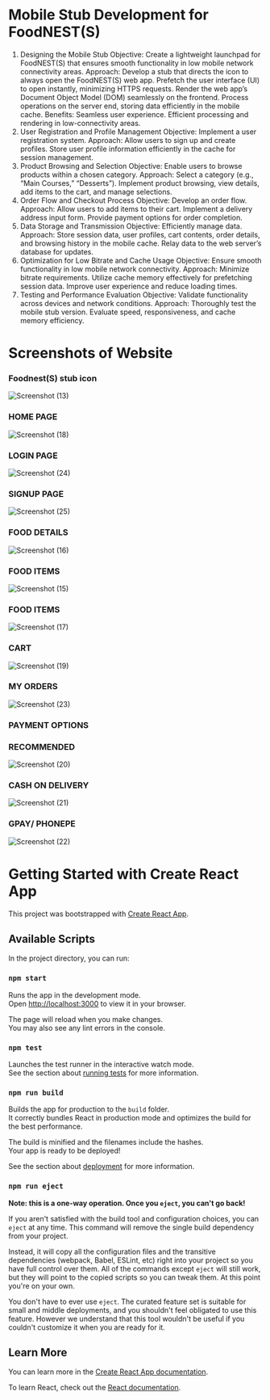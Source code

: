 #               Mobile Stub Development for FoodNEST(S)

1. Designing the Mobile Stub
Objective: Create a lightweight launchpad for FoodNEST(S) that ensures smooth functionality in low mobile network connectivity areas.
Approach:
Develop a stub that directs the icon to always open the FoodNEST(S) web app.
Prefetch the user interface (UI) to open instantly, minimizing HTTPS requests.
Render the web app’s Document Object Model (DOM) seamlessly on the frontend.
Process operations on the server end, storing data efficiently in the mobile cache.
Benefits:
Seamless user experience.
Efficient processing and rendering in low-connectivity areas.
2. User Registration and Profile Management
Objective: Implement a user registration system.
Approach:
Allow users to sign up and create profiles.
Store user profile information efficiently in the cache for session management.
3. Product Browsing and Selection
Objective: Enable users to browse products within a chosen category.
Approach:
Select a category (e.g., “Main Courses,” “Desserts”).
Implement product browsing, view details, add items to the cart, and manage selections.
4. Order Flow and Checkout Process
Objective: Develop an order flow.
Approach:
Allow users to add items to their cart.
Implement a delivery address input form.
Provide payment options for order completion.
5. Data Storage and Transmission
Objective: Efficiently manage data.
Approach:
Store session data, user profiles, cart contents, order details, and browsing history in the mobile cache.
Relay data to the web server’s database for updates.
6. Optimization for Low Bitrate and Cache Usage
Objective: Ensure smooth functionality in low mobile network connectivity.
Approach:
Minimize bitrate requirements.
Utilize cache memory effectively for prefetching session data.
Improve user experience and reduce loading times.
7. Testing and Performance Evaluation
Objective: Validate functionality across devices and network conditions.
Approach:
Thoroughly test the mobile stub version.
Evaluate speed, responsiveness, and cache memory efficiency.

# Screenshots of Website

### Foodnest(S) stub icon

![Screenshot (13)](https://github.com/ManuSaini9084/FoodNest-Website/assets/139550825/5627c7aa-6e4c-47f8-8576-728edf36d88b)

###  HOME PAGE

![Screenshot (18)](https://github.com/ManuSaini9084/FoodNest-Website/assets/139550825/98724116-9bee-42e6-a650-b36d78388852)

###  LOGIN PAGE

![Screenshot (24)](https://github.com/ManuSaini9084/FoodNest-Website/assets/139550825/ad5bcd95-1121-4a40-95c3-2218f1ecc85a)

### SIGNUP PAGE

![Screenshot (25)](https://github.com/ManuSaini9084/FoodNest-Website/assets/139550825/c5b3003f-783b-4152-a0e9-2fb4007bf06b)

### FOOD DETAILS

![Screenshot (16)](https://github.com/ManuSaini9084/FoodNest-Website/assets/139550825/db04217f-af43-4fc6-ae54-3aa065d8e692)

###  FOOD ITEMS

![Screenshot (15)](https://github.com/ManuSaini9084/FoodNest-Website/assets/139550825/fc3e5f8c-8b7c-4c48-8d1a-e3b50a962afb)

###  FOOD ITEMS 

![Screenshot (17)](https://github.com/ManuSaini9084/FoodNest-Website/assets/139550825/fdcd6fbc-b07d-48c4-9151-4c4b42d7d07d)

###  CART

![Screenshot (19)](https://github.com/ManuSaini9084/FoodNest-Website/assets/139550825/8253fa44-5b0c-4327-a0f3-ded3caefd6e5)

###  MY ORDERS

![Screenshot (23)](https://github.com/ManuSaini9084/FoodNest-Website/assets/139550825/e4ac5eca-9039-47e2-99e6-41467aa14a62)

###  PAYMENT OPTIONS

###  RECOMMENDED

![Screenshot (20)](https://github.com/ManuSaini9084/FoodNest-Website/assets/139550825/25e14b90-0dd5-48a8-be45-a042d8b8b45a)

###  CASH ON DELIVERY 

![Screenshot (21)](https://github.com/ManuSaini9084/FoodNest-Website/assets/139550825/6f2483a3-46f0-4612-aca0-66873cfbb610)

###  GPAY/ PHONEPE
![Screenshot (22)](https://github.com/ManuSaini9084/FoodNest-Website/assets/139550825/54c701f0-3def-44e2-8910-7aefde0b5f7d)

# Getting Started with Create React App

This project was bootstrapped with [Create React App](https://github.com/facebook/create-react-app).

## Available Scripts

In the project directory, you can run:

### `npm start`

Runs the app in the development mode.\
Open [http://localhost:3000](http://localhost:3000) to view it in your browser.

The page will reload when you make changes.\
You may also see any lint errors in the console.

### `npm test`

Launches the test runner in the interactive watch mode.\
See the section about [running tests](https://facebook.github.io/create-react-app/docs/running-tests) for more information.

### `npm run build`

Builds the app for production to the `build` folder.\
It correctly bundles React in production mode and optimizes the build for the best performance.

The build is minified and the filenames include the hashes.\
Your app is ready to be deployed!

See the section about [deployment](https://facebook.github.io/create-react-app/docs/deployment) for more information.

### `npm run eject`

**Note: this is a one-way operation. Once you `eject`, you can't go back!**

If you aren't satisfied with the build tool and configuration choices, you can `eject` at any time. This command will remove the single build dependency from your project.

Instead, it will copy all the configuration files and the transitive dependencies (webpack, Babel, ESLint, etc) right into your project so you have full control over them. All of the commands except `eject` will still work, but they will point to the copied scripts so you can tweak them. At this point you're on your own.

You don't have to ever use `eject`. The curated feature set is suitable for small and middle deployments, and you shouldn't feel obligated to use this feature. However we understand that this tool wouldn't be useful if you couldn't customize it when you are ready for it.

## Learn More

You can learn more in the [Create React App documentation](https://facebook.github.io/create-react-app/docs/getting-started).

To learn React, check out the [React documentation](https://reactjs.org/).

